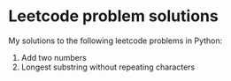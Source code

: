 # Leetcode problem solutions
My solutions to the following leetcode problems in Python:
1. Add two numbers
2. Longest substring without repeating characters
